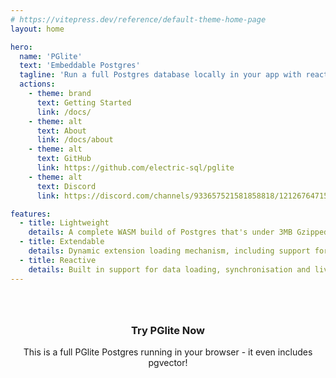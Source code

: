 ```yaml
---
# https://vitepress.dev/reference/default-theme-home-page
layout: home

hero:
  name: 'PGlite'
  text: 'Embeddable Postgres'
  tagline: 'Run a full Postgres database locally in your app with reactivity and server sync'
  actions:
    - theme: brand
      text: Getting Started
      link: /docs/
    - theme: alt
      text: About
      link: /docs/about
    - theme: alt
      text: GitHub
      link: https://github.com/electric-sql/pglite
    - theme: alt
      text: Discord
      link: https://discord.com/channels/933657521581858818/1212676471588520006

features:
  - title: Lightweight
    details: A complete WASM build of Postgres that's under 3MB Gzipped.
  - title: Extendable
    details: Dynamic extension loading mechanism, including support for pgvector and PostGIS.
  - title: Reactive
    details: Built in support for data loading, synchronisation and live query primitives.
---
```


<script setup>
import { defineClientComponent } from 'vitepress'
import { VPHomeHero } from 'vitepress/theme'

const Repl = defineClientComponent(() => {
  return import('./components/Repl.vue')
})
</script>

<style scoped>
  .try-it-now {
    text-align: center;
    margin-top: 4rem;
  }

  .postgres-new {
    display: flex;
    flex-direction: row;
    background: var(--vp-c-bg-soft);
    border-radius: 12px;
    margin-top: 4rem;
  }

  .postgres-new > .info {
    padding: 24px;
    flex-grow: 1;
    text-align: center;
  }

  .postgres-new > .image {
    display: block;
    flex-shrink: 1;
    width: 70%;
  }

  .postgres-new > .image > img {
    margin: -4% 0 -6% 0;
  }

  .postgres-new h3 {
    margin: 0;
  }

  .postgres-new-btn {
    border-color: var(--vp-button-alt-border);
    color: var(--vp-button-alt-text);
    background-color: var(--vp-button-alt-bg);
    border-radius: 20px;
    padding: 0 20px;
    line-height: 38px;
    font-size: 14px;
    display: inline-block;
    border: 1px solid transparent;
    text-align: center;
    font-weight: 600;
    white-space: nowrap;
    transition: color 0.25s, border-color 0.25s, background-color 0.25s;
    text-decoration: none;
  }
</style>

<!-- <div class="postgres-new">
  <div class="info">
    <h3>Experience <a href="https://postgres.new">postgres.new</a></h3>
    <p>An AI Postgres assistant<br> built on PGlite.</p>
    <a class="postgres-new-btn" href="/docs/about">What would you like to create?</a>
  </div>
  <div class="image">
    <img src="./public/img/postgres-new.png">
  </div>
</div> -->

<div class="try-it-now">

### Try PGlite Now

This is a full PGlite Postgres running in your browser - it even includes pgvector!

</div>

<ClientOnly>
  <Repl />
</ClientOnly>
